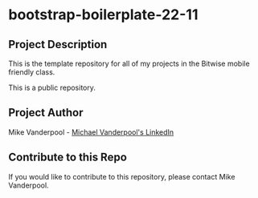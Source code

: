 # bootstrap-boilerplate-22-11

## Project Description

This is the template repository for all of my projects in the Bitwise mobile friendly class.

This is a public repository.

## Project Author

Mike Vanderpool - [Michael Vanderpool's LinkedIn](https://www.linkedin.com/in/vanderpoolmichael/)

## Contribute to this Repo

If you would like to contribute to this repository, please contact Mike Vanderpool.
